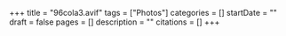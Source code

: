 +++
title = "96cola3.avif"
tags = ["Photos"]
categories = []
startDate = ""
draft = false
pages = []
description = ""
citations = []
+++
